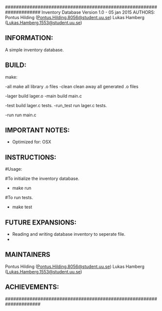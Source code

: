 #####################################################################
Inventory Database
Version 1.0 - 05 jan 2015
AUTHORS:
Pontus Hilding      (Pontus.Hilding.8056@student.uu.se)
Lukas Hamberg       (Lukas.Hamberg.1553@student.uu.se)


INFORMATION:
---------------------------------------------------------------------

A simple inventory database.

BUILD:
---------------------------------------------------------------------
make:

-all                        make all library .o files 
-clean                      clean away all generated .o files

-lager                      build lager.o
-main                       build main.c

-test                       build lager.c tests.
-run_test                   run lager.c tests.


-run                        run main.c

IMPORTANT NOTES:
---------------------------------------------------------------------

- Optimized for: OSX


INSTRUCTIONS:
---------------------------------------------------------------------

#Usage:

#To initialize the inventory database.
* make run

#To run tests.
* make test


FUTURE EXPANSIONS:
---------------------------------------------------------------------
* Reading and writing database inventory to seperate file.
* 

MAINTAINERS
---------------------------------------------------------------------
Pontus Hilding      (Pontus.Hilding.8056@student.uu.se)
Lukas Hamberg       (Lukas.Hamberg.1553@student.uu.se)

ACHIEVEMENTS:
---------------------------------------------------------------------

#####################################################################
